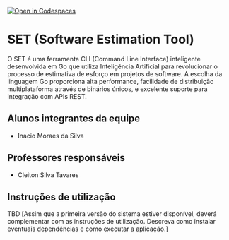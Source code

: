[![Open in Codespaces](https://classroom.github.com/assets/launch-codespace-2972f46106e565e64193e422d61a12cf1da4916b45550586e14ef0a7c637dd04.svg)](https://classroom.github.com/open-in-codespaces?assignment_repo_id=20740137)
# SET (Software Estimation Tool)
O SET é uma ferramenta CLI (Command Line Interface) inteligente desenvolvida em Go que utiliza Inteligência Artificial para revolucionar o processo de estimativa de esforço em projetos de software. A escolha da linguagem Go proporciona alta performance, facilidade de distribuição multiplataforma através de binários únicos, e excelente suporte para integração com APIs REST.

## Alunos integrantes da equipe

* Inacio Moraes da Silva

## Professores responsáveis

* Cleiton Silva Tavares

## Instruções de utilização
TBD
[Assim que a primeira versão do sistema estiver disponível, deverá complementar com as instruções de utilização. Descreva como instalar eventuais dependências e como executar a aplicação.]
